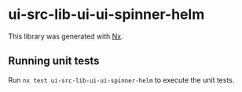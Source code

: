# ui-src-lib-ui-ui-spinner-helm

This library was generated with [Nx](https://nx.dev).

## Running unit tests

Run `nx test ui-src-lib-ui-ui-spinner-helm` to execute the unit tests.
